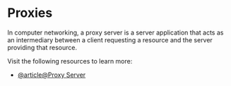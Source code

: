 # Proxies

In computer networking, a proxy server is a server application that acts as an intermediary between a client requesting a resource and the server providing that resource.

Visit the following resources to learn more:

- [@article@Proxy Server](https://en.wikipedia.org/wiki/Proxy_server)